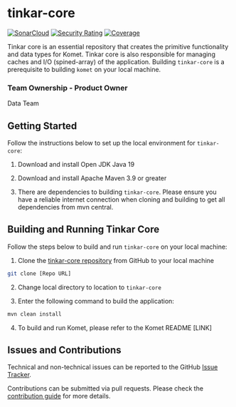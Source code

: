# tinkar-core

[![SonarCloud](https://sonarcloud.io/images/project_badges/sonarcloud-white.svg)](https://sonarcloud.io/summary/new_code?id=ikmdev_tinkar-core)
[![Security Rating](https://sonarcloud.io/api/project_badges/measure?project=ikmdev_tinkar-core&metric=security_rating)](https://sonarcloud.io/summary/new_code?id=ikmdev_tinkar-core)
[![Coverage](https://sonarcloud.io/api/project_badges/measure?project=ikmdev_tinkar-core&metric=coverage)](https://sonarcloud.io/summary/new_code?id=ikmdev_tinkar-core)


Tinkar core is an essential repository that creates the primitive functionality and data types for Komet. Tinkar core is also responsible for managing caches and I/O (spined-array) of the application. Building `tinkar-core` is a prerequisite to building `komet` on your local machine.

### Team Ownership - Product Owner
Data Team

## Getting Started

Follow the instructions below to set up the local environment for `tinkar-core`:

1. Download and install Open JDK Java 19

2. Download and install Apache Maven 3.9 or greater

3. There are dependencies to building `tinkar-core`. Please ensure you have a reliable internet connection when cloning and building to get all dependencies from mvn central.

## Building and Running Tinkar Core

Follow the steps below to build and run `tinkar-core` on your local machine:

1. Clone the [tinkar-core repository](https://github.com/ikmdev/tinkar-core) from GitHub to your local machine

```bash
git clone [Repo URL]
```

2. Change local directory to location to `tinkar-core`

3. Enter the following command to build the application:

```bash
mvn clean install
```

4. To build and run Komet, please refer to the Komet README [LINK]

## Issues and Contributions
Technical and non-technical issues can be reported to the GitHub [Issue Tracker](https://github.com/ikmdev/tinkar-core/issues).

Contributions can be submitted via pull requests. Please check the [contribution guide](doc/how-to-contribute.md) for more details.

